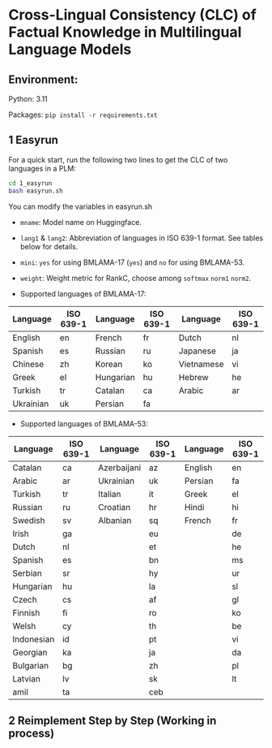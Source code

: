 # Cross-Lingual Consistency (CLC) of Factual Knowledge in Multilingual Language Models

## Environment: 
Python: 3.11

Packages: `pip install -r requirements.txt`

## 1 Easyrun
For a quick start, run the following two lines to get the CLC of two languages in a PLM:
```bash
cd 1_easyrun
bash easyrun.sh
```

You can modify the variables in easyrun.sh
- `mname`: Model name on Huggingface.
- `lang1` & `lang2`: Abbreviation of languages in ISO 639-1 format. See tables below for details.
- `mini`: `yes` for using BMLAMA-17 (`yes`) and `no` for using BMLAMA-53.
- `weight`: Weight metric for RankC, choose among `softmax` `norm1` `norm2`.

- Supported languages of BMLAMA-17:
  
| Language  | ISO 639-1 | Language  | ISO 639-1 | Language   | ISO 639-1 |
| --------- | --------- | --------- | --------- | ---------- | --------- | 
| English   |     en    | French    |     fr    | Dutch      |     nl    |
| Spanish   |     es    | Russian   |     ru    | Japanese   |     ja    |
| Chinese   |     zh    | Korean    |     ko    | Vietnamese |     vi    |
| Greek     |     el    | Hungarian |     hu    | Hebrew     |     he    |
| Turkish   |     tr    | Catalan   |     ca    | Arabic     |     ar    |
| Ukrainian |     uk    | Persian   |     fa    |            |           |

- Supported languages of BMLAMA-53:
  
| Language | ISO 639-1 | Language | ISO 639-1 | Language | ISO 639-1 |
| ------- | -------- | ----------- | ---------- | ------ | --------- | 
|Catalan | ca |Azerbaijani | az | English | en |
|Arabic	 | ar |Ukrainian | uk |Persian | fa |
|Turkish | tr |Italian | it |Greek | el |
|Russian | ru |Croatian | hr |Hindi | hi |
|Swedish | sv |Albanian | sq |French | fr |
|Irish | ga | | eu | | de |
|Dutch | nl | | et | | he |
|Spanish | es | | bn | | ms |
|Serbian | sr | | hy | | ur |
|Hungarian | hu | | la | | sl |
|Czech | cs | | af | | gl |
|Finnish | fi | | ro | | ko |
|Welsh | cy | | th | | be |
|Indonesian | id | | pt | | vi |
|Georgian | ka | | ja | | da |
|Bulgarian | bg | | zh | | pl |
|Latvian | lv | | sk | | lt |
|amil | ta | | ceb | | |



## 2 Reimplement Step by Step  (Working in process)


